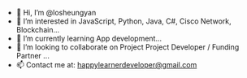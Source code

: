 - 👋 Hi, I’m @losheungyan
- 👀 I’m interested in JavaScript, Python, Java, C#, Cisco Network, Blockchain...
- 🌱 I’m currently learning App development...
- 💞️ I’m looking to collaborate on Project Project Developer / Funding Partner  ...
- 📫 Contact me at: happylearnerdeveloper@gmail.com  

<!---
losheungyan/losheungyan is a ✨ special ✨ repository because its `README.md` (this file) appears on your GitHub profile.
You can click the Preview link to take a look at your changes.
--->
